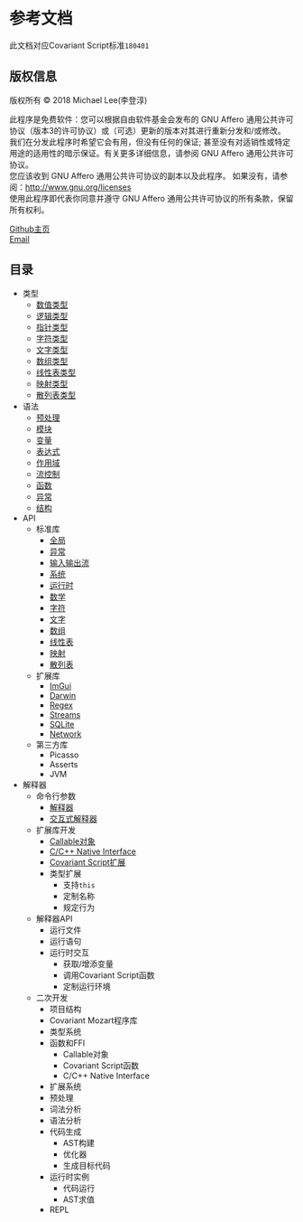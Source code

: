 # 参考文档
此文档对应Covariant Script标准`180401`
## 版权信息

版权所有 © 2018 Michael Lee(李登淳)  

此程序是免费软件：您可以根据自由软件基金会发布的 GNU Affero 通用公共许可协议（版本3的许可协议）或（可选）更新的版本对其进行重新分发和/或修改。  
我们在分发此程序时希望它会有用，但没有任何的保证; 甚至没有对适销性或特定用途的适用性的暗示保证。有关更多详细信息，请参阅 GNU Affero 通用公共许可协议。  
您应该收到 GNU Affero 通用公共许可协议的副本以及此程序。 如果没有，请参阅：http://www.gnu.org/licenses  
使用此程序即代表你同意并遵守 GNU Affero 通用公共许可协议的所有条款，保留所有权利。  

[Github主页](https://github.com/covscript)  
[Email](mailto:mikecovlee@163.com)

## 目录 ##
+ 类型
    + [数值类型](http://covscript.org/docs/180401/types/number)
    + [逻辑类型](http://covscript.org/docs/180401/types/boolean)
    + [指针类型](http://covscript.org/docs/180401/types/pointer)
    + [字符类型](http://covscript.org/docs/180401/types/char)
    + [文字类型](http://covscript.org/docs/180401/types/string)
    + [数组类型](http://covscript.org/docs/180401/types/array)
    + [线性表类型](http://covscript.org/docs/180401/types/list)
    + [映射类型](http://covscript.org/docs/180401/types/pair)
    + [散列表类型](http://covscript.org/docs/180401/types/hash_map)
+ 语法
    + [预处理](http://covscript.org/docs/180401/syntax/preprocessor)
    + [模块](http://covscript.org/docs/180401/syntax/modules)
    + [变量](http://covscript.org/docs/180401/syntax/variables)
    + [表达式](http://covscript.org/docs/180401/syntax/expression)
    + [作用域](http://covscript.org/docs/180401/syntax/domains)
    + [流控制](http://covscript.org/docs/180401/syntax/statements)
    + [函数](http://covscript.org/docs/180401/syntax/function)
    + [异常](http://covscript.org/docs/180401/syntax/exceptions)
    + [结构](http://covscript.org/docs/180401/syntax/structure)
+ API
    + 标准库
        + [全局](http://covscript.org/docs/180401/api/std/global)
        + [异常](http://covscript.org/docs/180401/api/std/exception)
        + [输入输出流](http://covscript.org/docs/180401/api/std/iostream)
        + [系统](http://covscript.org/docs/180401/api/std/system)
        + [运行时](http://covscript.org/docs/180401/api/std/runtime)
        + [数学](http://covscript.org/docs/180401/api/std/math)
        + [字符](http://covscript.org/docs/180401/api/std/char)
        + [文字](http://covscript.org/docs/180401/api/std/string)
        + [数组](http://covscript.org/docs/180401/api/std/array)
        + [线性表](http://covscript.org/docs/180401/api/std/list)
        + [映射](http://covscript.org/docs/180401/api/std/pair)
        + [散列表](http://covscript.org/docs/180401/api/std/hash_map)
    + 扩展库
        + [ImGui](http://covscript.org/docs/180401/api/ext/imgui)
        + [Darwin](http://covscript.org/docs/180401/api/ext/darwin)
        + [Regex](http://covscript.org/docs/180401/api/ext/regex)
        + [Streams](http://covscript.org/docs/180401/api/ext/streams)
        + [SQLite](http://covscript.org/docs/180401/api/ext/sqlite)
        + [Network](http://covscript.org/docs/180401/api/ext/network)
    + 第三方库
        + Picasso
        + Asserts
        + JVM
+ 解释器
    + 命令行参数
        + [解释器](http://covscript.org/docs/180401/program/cmd_args/cs)
        + [交互式解释器](http://covscript.org/docs/180401/program/cmd_args/cs_repl)
    + 扩展库开发
        + [Callable对象](http://covscript.org/docs/180401/program/ext_dev/callable)
        + [C/C++ Native Interface](http://covscript.org/docs/180401/program/ext_dev/cni)
        + [Covariant Script扩展](http://covscript.org/docs/180401/program/ext_dev/extension)
        + 类型扩展
            + 支持`this`
            + 定制名称
            + 规定行为 
    + 解释器API
        + 运行文件
        + 运行语句
        + 运行时交互
            + 获取/增添变量
            + 调用Covariant Script函数
            + 定制运行环境
    + 二次开发
        + 项目结构
        + Covariant Mozart程序库
        + 类型系统
        + 函数和FFI
            + Callable对象
            + Covariant Script函数
            + C/C++ Native Interface
        + 扩展系统
        + 预处理
        + 词法分析
        + 语法分析
        + 代码生成
            + AST构建
            + 优化器
            + 生成目标代码
        + 运行时实例
            + 代码运行
            + AST求值
        + REPL